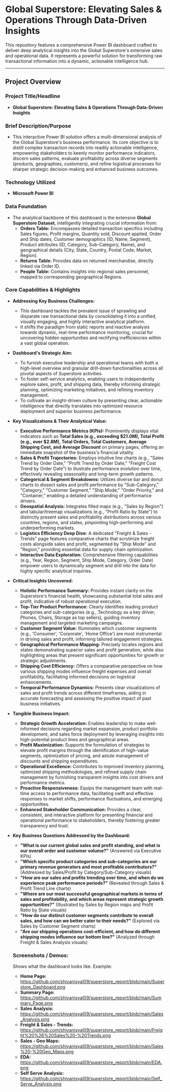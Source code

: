 # Global Superstore: Elevating Sales & Operations Through Data-Driven Insights

This repository features a comprehensive Power BI dashboard crafted to deliver deep analytical insights into the Global Superstore's extensive sales and operational data. It represents a powerful solution for transforming raw transactional information into a dynamic, actionable intelligence hub.

---

## Project Overview

### Project Title/Headline
* **Global Superstore: Elevating Sales & Operations Through Data-Driven Insights**

### Brief Description/Purpose
* This interactive Power BI solution offers a multi-dimensional analysis of the Global Superstore's business performance. Its core objective is to distill complex transaction records into readily actionable intelligence, empowering stakeholders to keenly monitor performance indicators, discern sales patterns, evaluate profitability across diverse segments (products, geographies, customers), and refine logistical processes for sharper strategic decision-making and enhanced business outcomes.

### Technology Utilized
* **Microsoft Power BI**

### Data Foundation
* The analytical backbone of this dashboard is the extensive **Global Superstore Dataset**, intelligently integrating crucial information from:
    * **Orders Table:** Encompasses detailed transaction specifics including Sales figures, Profit margins, Quantity sold, Discount applied, Order and Ship dates, Customer demographics (ID, Name, Segment), Product attributes (ID, Category, Sub-Category, Name), and geographical details (City, State, Country, Postal Code, Market, Region).
    * **Returns Table:** Provides data on returned merchandise, directly linked via Order ID.
    * **People Table:** Contains insights into regional sales personnel, mapped to corresponding geographical Regions.

### Core Capabilities & Highlights

* **Addressing Key Business Challenges:**
    * This dashboard tackles the prevalent issue of sprawling and disparate raw transactional data by consolidating it into a unified, visually engaging, and highly interactive analytical platform.
    * It shifts the paradigm from static reports and reactive analysis towards dynamic, real-time performance monitoring, crucial for uncovering hidden opportunities and rectifying inefficiencies within a vast global operation.

* **Dashboard's Strategic Aim:**
    * To furnish executive leadership and operational teams with both a high-level overview and granular drill-down functionalities across all pivotal aspects of Superstore activities.
    * To foster self-service analytics, enabling users to independently explore sales, profit, and shipping data, thereby informing strategic planning, optimizing marketing initiatives, and refining inventory management.
    * To cultivate an insight-driven culture by presenting clear, actionable intelligence that directly translates into optimized resource deployment and superior business performance.

* **Key Visualizations & Their Analytical Value:**
    * **Executive Performance Metrics (KPIs):** Prominently displays vital indicators such as **Total Sales (e.g., exceeding $21.0M), Total Profit (e.g., over $2.8M), Total Orders, Total Customers, Average Shipping Cost, and Average Discount** on primary pages, offering an immediate snapshot of the business's financial vitality.
    * **Sales & Profit Trajectories:** Employs intuitive line charts (e.g., "Sales Trend by Order Date," "Profit Trend by Order Date," "Freight Cost Trend by Order Date") to illustrate performance evolution over time, effectively revealing seasonality and long-term growth patterns.
    * **Categorical & Segment Breakdowns:** Utilizes diverse bar and donut charts to dissect sales and profit performance by "Sub-Category," "Category," "Customer Segment," "Ship Mode," "Order Priority," and "Container," enabling a detailed understanding of performance drivers.
    * **Geospatial Analysis:** Integrates filled maps (e.g., "Sales by Region") and tabular/treemap visualizations (e.g., "Profit Ratio by State") to distinctly present sales and profitability distributions across various countries, regions, and states, pinpointing high-performing and underperforming markets.
    * **Logistics Efficiency Deep Dive:** A dedicated "Freight & Sales - Trends" page features comparative charts that scrutinize freight costs alongside sales and profit, segmented by "Ship Mode" and "Region," providing essential data for supply chain optimization.
    * **Interactive Data Exploration:** Comprehensive filtering capabilities (e.g., Year, Region, Segment, Ship Mode, Category, Order Date) empower users to dynamically segment and drill into the data for highly specific analytical inquiries.

* **Critical Insights Uncovered:**
    * **Holistic Performance Summary:** Provides instant clarity on the Superstore's financial health, showcasing substantial total sales and profit, indicative of robust operational execution.
    * **Top-Tier Product Performance:** Clearly identifies leading product categories and sub-categories (e.g., Technology as a key driver; Phones, Chairs, Storage as top sellers), guiding inventory management and targeted marketing campaigns.
    * **Customer Segment Value:** Illuminates which customer segments (e.g., 'Consumer', 'Corporate', 'Home Office') are most instrumental in driving sales and profit, informing tailored engagement strategies.
    * **Geographical Performance Mapping:** Precisely locates regions and states demonstrating superior sales and profit generation, while also highlighting areas that present significant opportunities for growth or strategic adjustments.
    * **Shipping Cost Efficiency:** Offers a comparative perspective on how various shipping modes influence freight expenses and overall profitability, facilitating informed decisions on logistical enhancements.
    * **Temporal Performance Dynamics:** Presents clear visualizations of sales and profit trends across different timeframes, aiding in accurate forecasting and assessing the positive impact of past business initiatives.

* **Tangible Business Impact:**
    * **Strategic Growth Acceleration:** Enables leadership to make well-informed decisions regarding market expansion, product portfolio development, and sales force deployment by leveraging insights into high-potential product lines and geographical areas.
    * **Profit Maximization:** Supports the formulation of strategies to elevate profit margins through the identification of high-value segments, optimization of pricing, and astute management of discounts and shipping expenditures.
    * **Operational Excellence:** Contributes to improved inventory planning, optimized shipping methodologies, and refined supply chain management by furnishing transparent insights into cost drivers and performance metrics.
    * **Proactive Responsiveness:** Equips the management team with real-time access to performance data, facilitating swift and effective responses to market shifts, performance fluctuations, and emerging opportunities.
    * **Enhanced Stakeholder Communication:** Provides a clear, consistent, and interactive platform for presenting financial and operational performance to stakeholders, thereby fostering greater transparency and trust.

* **Key Business Questions Addressed by the Dashboard:**
    * **"What is our current global sales and profit standing, and what is our overall order and customer volume?"** (Answered via Executive KPIs)
    * **"Which specific product categories and sub-categories are our primary revenue generators and most profitable contributors?"** (Addressed by Sales/Profit by Category/Sub-Category visuals)
    * **"How are our sales and profits trending over time, and when do we experience peak performance periods?"** (Revealed through Sales & Profit Trend Line charts)
    * **"Where are our most successful geographical markets in terms of sales and profitability, and which areas represent strategic growth opportunities?"** (Illustrated by Sales by Region maps and Profit Ratio by State visuals)
    * **"How do our distinct customer segments contribute to overall sales, and how can we better cater to their needs?"** (Explored via Sales by Customer Segment charts)
    * **"Are our shipping operations cost-efficient, and how do different shipping modes influence our bottom line?"** (Analyzed through Freight & Sales Analysis visuals)

  ### Screenshots / Demos:
  Shows what the dashboard looks like. Example:
    * **Home Page:**
      https://github.com/shivanisyal09/superstore_report/blob/main/Superstore_Dashboard.png
    * **Summary Page:**
      https://github.com/shivanisyal09/superstore_report/blob/main/Summary_Page.png
    * **Sales Analysis:**
      https://github.com/shivanisyal09/superstore_report/blob/main/Sales_Analysis.png
    * **Freight & Sales - Trends:**
      https://github.com/shivanisyal09/superstore_report/blob/main/Freight%20%26%20Sales%20-%20Trends.png
    * **Sales - Geo Maps:**
      https://github.com/shivanisyal09/superstore_report/blob/main/Sales%20-%20Geo_Maps.png
    * **EDA:**
      https://github.com/shivanisyal09/superstore_report/blob/main/EDA.png
    * **Self Serve Analysis:**
      https://github.com/shivanisyal09/superstore_report/blob/main/Self_Serve_Analysis.png
